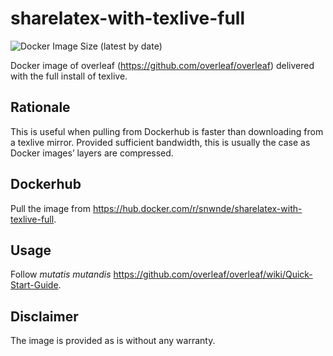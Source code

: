 # sharelatex-with-texlive-full
![Docker Image Size (latest by date)](https://img.shields.io/docker/image-size/snwnde/sharelatex-with-texlive-full?style=flat-square)

Docker image of overleaf (https://github.com/overleaf/overleaf) delivered with the full install of texlive.

## Rationale
This is useful when pulling from Dockerhub is faster than downloading from a texlive mirror. Provided sufficient bandwidth,
this is usually the case as Docker images’ layers are compressed.

## Dockerhub
Pull the image from https://hub.docker.com/r/snwnde/sharelatex-with-texlive-full.

## Usage
Follow _mutatis mutandis_ https://github.com/overleaf/overleaf/wiki/Quick-Start-Guide. 

## Disclaimer
The image is provided as is without any warranty.